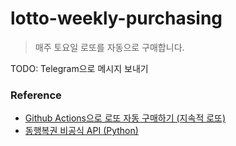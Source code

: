 # lotto-weekly-purchasing
> 매주 토요일 로또를 자동으로 구매합니다.

TODO: Telegram으로 메시지 보내기

### Reference
- [Github Actions으로 로또 자동 구매하기 (지속적 로또)](https://velog.io/@king/githubactions-lotto) 
- [동행복권 비공식 API (Python)](https://github.com/roeniss/dhlottery-api)

